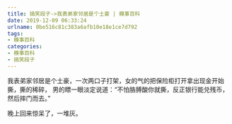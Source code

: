```yaml
---
title: 搞笑段子->我表弟家邻居是个土豪 | 糗事百科
date: 2019-12-09 06:33:24
urlname: 0be516c81c383a6afb10e18e1ce7d792
tags: 
- 糗事百科
categories:
- 糗事百科
- 搞笑段子
---
```

我表弟家邻居是个土豪，一次两口子打架，女的气的把保险柜打开拿出现金开始撕，撕的稀碎， 男的瞟一眼淡定说道：“不怕胳膊酸你就撕，反正银行能兑残币，然后摔门而去。”

晚上回来惊呆了，一堆灰。


